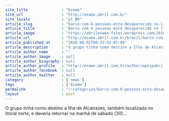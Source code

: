```yaml
---
site_title               : "Exame"
site_url                 : "http://exame.abril.com.br"
site_locale              : "pt_BR"
article_slug             : "barco-com-6-pessoas-esta-desaparecido-no-litoral-norte-de-sp"
article_title            : "Barco com 6 pessoas está desaparecido no litoral norte de SP"
article_image            : "https://abrilexame.files.wordpress.com/2016/09/size_960_16_9_bertioga.jpg?quality=70&strip=all&w=960"
article_url              : "http://exame.abril.com.br/brasil/barco-com-6-pessoas-esta-desaparecido-no-litoral-norte-de-sp/"
article_published_at     : "2016-08-02T08:33:43-03:00"
article_description      : "O grupo tinha como destino a Ilha de Alcatrazes, também localizada no litoral norte, e deveria retornar na manhã de sábado (30)..."
article_author_name      : ""
article_author_image     : null
article_author_biography : null
article_author_profile   : "http://exame.abril.com.br/author/wpvipabril/"
article_author_facebook  : null
article_author_twitter   : null
category                 : ['news']
tags                     : ['Exame']
permalink                : "/:categories/barco-com-6-pessoas-esta-desaparecido-no-litoral-norte-de-sp/"
layout                   : post
---
```


O grupo tinha como destino a Ilha de Alcatrazes, também localizada no litoral norte, e deveria retornar na manhã de sábado (30)...

